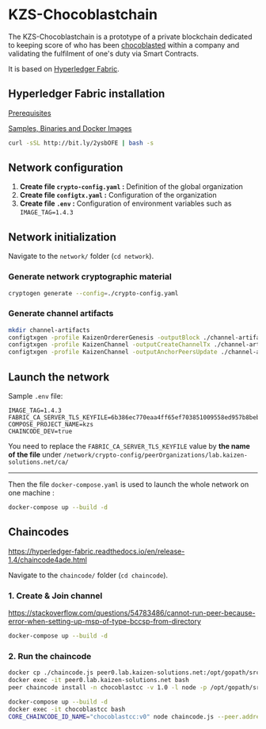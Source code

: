 # KZS-Chocoblastchain

The KZS-Chocoblastchain is a prototype of a private blockchain dedicated to keeping score of who has been [chocoblasted](http://www.chocoblast.fr/) within a company and validating the fulfilment of one's duty via Smart Contracts.

It is based on [Hyperledger Fabric](https://hyperledger-fabric.readthedocs.io/en/latest/blockchain.html).


## Hyperledger Fabric installation

[Prerequisites](https://hyperledger-fabric.readthedocs.io/en/latest/prereqs.html)

[Samples, Binaries and Docker Images](https://hyperledger-fabric.readthedocs.io/en/latest/install.html)

````bash
curl -sSL http://bit.ly/2ysbOFE | bash -s
````

## Network configuration

1. __Create file ``crypto-config.yaml`` :__ Definition of the global organization
2. __Create file ``configtx.yaml`` :__ Configuration of the organization
3. __Create file ``.env`` :__ Configuration of environment variables such as ``IMAGE_TAG=1.4.3``

## Network initialization

Navigate to the ``network/`` folder (``cd network``).

### Generate network cryptographic material
````bash
cryptogen generate --config=./crypto-config.yaml
````

### Generate channel artifacts
````bash
mkdir channel-artifacts
configtxgen -profile KaizenOrdererGenesis -outputBlock ./channel-artifacts/genesis.block -channelID kaizenchannel
configtxgen -profile KaizenChannel -outputCreateChannelTx ./channel-artifacts/channel.tx -channelID kaizenchannel
configtxgen -profile KaizenChannel -outputAnchorPeersUpdate ./channel-artifacts/LabOrgMSPanchors.tx -channelID kaizenchannel -asOrg LabOrgMSP
````

## Launch the network

Sample ``.env`` file:

````dotenv
IMAGE_TAG=1.4.3
FABRIC_CA_SERVER_TLS_KEYFILE=6b386ec770eaa4ff65ef703851009558ed957b8beb03523a8e4426509d95150d_sk
COMPOSE_PROJECT_NAME=kzs
CHAINCODE_DEV=true
````

You need to replace the ``FABRIC_CA_SERVER_TLS_KEYFILE`` value by __the name of the file__ under ``/network/crypto-config/peerOrganizations/lab.kaizen-solutions.net/ca/``

----

Then the file ``docker-compose.yaml`` is used to launch the whole network on one machine :

````bash
docker-compose up --build -d
````

## Chaincodes

https://hyperledger-fabric.readthedocs.io/en/release-1.4/chaincode4ade.html

Navigate to the ``chaincode/`` folder (``cd chaincode``).

### 1. Create & Join channel


https://stackoverflow.com/questions/54783486/cannot-run-peer-because-error-when-setting-up-msp-of-type-bccsp-from-directory

````bash
docker-compose up --build -d
````


### 2. Run the chaincode

````bash
docker cp ./chaincode.js peer0.lab.kaizen-solutions.net:/opt/gopath/src/github.com/hyperledger/fabric/peer/
docker exec -it peer0.lab.kaizen-solutions.net bash
peer chaincode install -n chocoblastcc -v 1.0 -l node -p /opt/gopath/src/github.com/hyperledger/fabric/peer/

docker-compose up --build -d
docker exec -it chocoblastcc bash
CORE_CHAINCODE_ID_NAME="chocoblastcc:v0" node chaincode.js --peer.address peer0.lab.kaizen-solutions.net:7051
````
